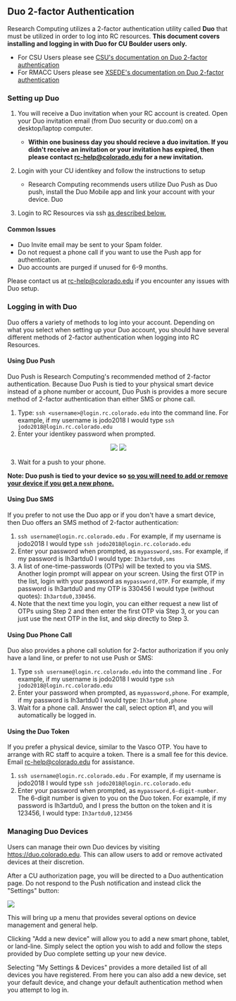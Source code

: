 ## Duo 2-factor Authentication

Research Computing utilizes a 2-factor authentication utility called **Duo** that must be utilized in order to log into RC resources. **This document covers installing and logging in with Duo for CU Boulder users only.**

- For CSU Users please see [CSU's documentation on Duo 2-factor authentication](https://www.acns.colostate.edu/hpc/#remote-login)
- For RMACC Users please see [XSEDE's documentation on Duo 2-factor authentication](https://portal.xsede.org/mfa)

### Setting up Duo

1. You will receive a Duo invitation when your RC account is created. Open your Duo invitation email (from Duo security or duo.com) on a desktop/laptop computer.

   * **Within one business day you should recieve a duo invitation. If you didn't receive an invitation or your invitation has expired, then please contact rc-help@colorado.edu for a new invitation.**
2. Login with your CU identikey and follow the instructions to setup
     - Research Computing recommends users utilize Duo Push as  Duo push, install the Duo Mobile app and link your account with your device. Duo
3. Login to RC Resources via ssh [as described below.]()

#### Common Issues

* Duo Invite email may be sent to your Spam folder.
* Do not request a phone call if you want to use the Push app for authentication.
* Duo accounts are purged if unused for 6-9 months.

Please contact us at rc-help@colorado.edu if you encounter any issues with Duo setup.

### Logging in with Duo

Duo offers a variety of methods to log into your account. Depending on what you select when setting up your Duo account, you should have several different methods of 2-factor authentication when logging into RC Resources. 

#### Using Duo Push

Duo Push is Research Computing's recommended method of 2-factor authentication. Because Duo Push is tied to your physical smart device instead of a phone number or account, Duo Push is provides a more secure method of 2-factor authentication than either SMS or phone call.

1. Type: `ssh <username>@login.rc.colorado.edu` into the command line. For example, if my username is jodo2018 I would type `ssh jodo2018@login.rc.colorado.edu`
2. Enter your identikey password when prompted. 
<p align="middle">
  <img src="https://raw.githubusercontent.com/ResearchComputing/Documentation/dev/duo2factor/duo_app2.png"/>
  <img src="https://raw.githubusercontent.com/ResearchComputing/Documentation/dev/duo2factor/duo_app1.png" /> 
</p>

3. Wait for a push to your phone.

**Note: Duo push is tied to your device so [so you will need to add or remove your device if you get a new phone.](#managing-duo-devices)**


#### Using Duo SMS

If you prefer to not use the Duo app or if you don't have a smart device, then Duo offers an SMS method of 2-factor authentication:

1. `ssh username@login.rc.colorado.edu` . For example, if my username is jodo2018 I would type `ssh jodo2018@login.rc.colorado.edu`
2. Enter your password when prompted, as `mypassword,sms`. For example, if my password is Ih3artdu0 I would type: `Ih3artdu0,sms`
3. A list of one-time-passwords (OTPs) will be texted to you via SMS. Another login prompt will appear on your screen. Using the first OTP in the list, login with your password as `mypassword,OTP`. For example, if my password is Ih3artdu0 and my OTP is 330456 I would type (without quotes): `Ih3artdu0,330456`.
4. Note that the next time you login, you can either request a new list of OTPs using Step 2 and then enter the first OTP via Step 3, or you can just use the next OTP in the list, and skip directly to Step 3.

#### Using Duo Phone Call

Duo also provides a phone call solution for 2-factor authorization if you only have a land line, or prefer to not use Push or SMS:

1. Type `ssh username@login.rc.colorado.edu` into the command line . For example, if my username is jodo2018 I would type `ssh jodo2018@login.rc.colorado.edu`
2. Enter your password when prompted, as `mypassword,phone`. For example, if my password is Ih3artdu0 I would type: `Ih3artdu0,phone`
3. Wait for a phone call. Answer the call, select option #1, and you will automatically be logged in.

#### Using the Duo Token

If you prefer a physical device, similar to the Vasco OTP.  You have to arrange with RC staff to acquire a token. There is a small fee for this device.  Email rc-help@colorado.edu for assistance.

1. `ssh username@login.rc.colorado.edu` . For example, if my username is jodo2018 I would type `ssh jodo2018@login.rc.colorado.edu`
2. Enter your password when prompted, as `mypassword,6-digit-number`. The 6-digit number is given to you on the Duo token.  For example, if my password is Ih3artdu0, and I press the button on the token and it is 123456, I would type: `Ih3artdu0,123456` 

### Managing Duo Devices

Users can manage their own Duo devices by visiting <a href="https://duo.colorado.edu">https://duo.colorado.edu</a>. This can allow users to add or remove activated devices at their discretion.

After a CU authorization page, you will be directed to a Duo authentication page. Do not respond to the Push notification and instead click the "Settings" button: 

![](https://raw.githubusercontent.com/ResearchComputing/Documentation/master/FAQ/duo-management1edit.png)

This will bring up a menu that provides several options on device management and general help. 

Clicking "Add a new device" will allow you to add a new smart phone, tablet, or land-line. Simply select the option you wish to add and follow the steps provided by Duo complete setting up your new device. 

Selecting "My Settings & Devices" provides a more detailed list of all devices you have registered. From here you can also add a new device, set your default device, and change your default authentication method when you attempt to log in.